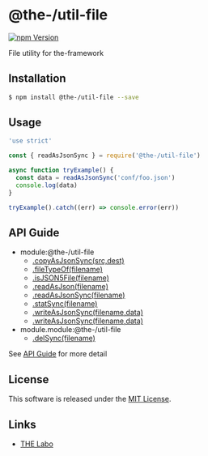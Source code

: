 @the-/util-file
==========

<!---
This file is generated by the-tmpl. Do not update manually.
--->

<!-- Badge Start -->
<a name="badges"></a>

[![npm Version][bd_npm_shield_url]][bd_npm_url]

[bd_repo_url]: https://github.com/the-labo/the
[bd_travis_url]: http://travis-ci.org/the-labo/the
[bd_travis_shield_url]: http://img.shields.io/travis/the-labo/the.svg?style=flat
[bd_travis_com_url]: http://travis-ci.com/the-labo/the
[bd_travis_com_shield_url]: https://api.travis-ci.com/the-labo/the.svg?token=
[bd_license_url]: https://github.com/the-labo/the/blob/master/LICENSE
[bd_npm_url]: http://www.npmjs.org/package/@the-/util-file
[bd_npm_shield_url]: http://img.shields.io/npm/v/@the-/util-file.svg?style=flat
[bd_standard_url]: http://standardjs.com/
[bd_standard_shield_url]: https://img.shields.io/badge/code%20style-standard-brightgreen.svg

<!-- Badge End -->


<!-- Description Start -->
<a name="description"></a>

File utility for the-framework

<!-- Description End -->


<!-- Overview Start -->
<a name="overview"></a>




<!-- Overview End -->


<!-- Sections Start -->
<a name="sections"></a>

<!-- Section from "doc/readme/01.Installation.md.hbs" Start -->

<a name="section-doc-readme-01-installation-md"></a>

Installation
-----

```bash
$ npm install @the-/util-file --save
```


<!-- Section from "doc/readme/01.Installation.md.hbs" End -->

<!-- Section from "doc/readme/02.Usage.md.hbs" Start -->

<a name="section-doc-readme-02-usage-md"></a>

Usage
---------

```javascript
'use strict'

const { readAsJsonSync } = require('@the-/util-file')

async function tryExample() {
  const data = readAsJsonSync('conf/foo.json')
  console.log(data)
}

tryExample().catch((err) => console.error(err))

```


<!-- Section from "doc/readme/02.Usage.md.hbs" End -->


<!-- Sections Start -->

<a name="api"></a>

## API Guide


- module:@the-/util-file
  - [.copyAsJsonSync(src,dest)](./doc/api/api.md#module_@the-/util-file.copyAsJsonSync)
  - [.fileTypeOf(filename)](./doc/api/api.md#module_@the-/util-file.fileTypeOf)
  - [.isJSON5File(filename)](./doc/api/api.md#module_@the-/util-file.isJSON5File)
  - [.readAsJson(filename)](./doc/api/api.md#module_@the-/util-file.readAsJson)
  - [.readAsJsonSync(filename)](./doc/api/api.md#module_@the-/util-file.readAsJsonSync)
  - [.statSync(filename)](./doc/api/api.md#module_@the-/util-file.statSync)
  - [.writeAsJsonSync(filename,data)](./doc/api/api.md#module_@the-/util-file.writeAsJsonSync)
  - [.writeAsJsonSync(filename,data)](./doc/api/api.md#module_@the-/util-file.writeAsJsonSync)
- module.module:@the-/util-file
  - [.delSync(filename)](./doc/api/api.md#module.module_@the-/util-file.delSync)

See [API Guide](./doc/api/api.md) for more detail


<!-- LICENSE Start -->
<a name="license"></a>

License
-------
This software is released under the [MIT License](https://github.com/the-labo/the/blob/master/LICENSE).

<!-- LICENSE End -->


<!-- Links Start -->
<a name="links"></a>

Links
------

+ [THE Labo][the_labo_url]

[the_labo_url]: https://github.com/the-labo

<!-- Links End -->
